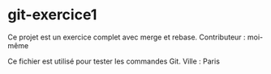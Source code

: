 # git-exercice1


Ce projet est un exercice complet avec merge et rebase. 
Contributeur : moi-même

Ce fichier est utilisé pour tester les commandes Git.
Ville : Paris
